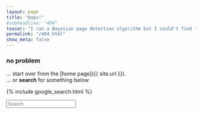 ```yaml
---
layout: page
title: "Oops!"
#subheadline: "404"
teaser: "I ran a Bayesian page detection algorithm but I could't find this page..."
permalink: "/404.html"
show_meta: false
---
```



### no problem


... start over from the [home page]({{ site.url }}).  
... or **search** for something below

{% include google_search.html %}

<form onsubmit="google_search()" >
  <input type="text" id="google-search" placeholder="Search">
</form>
